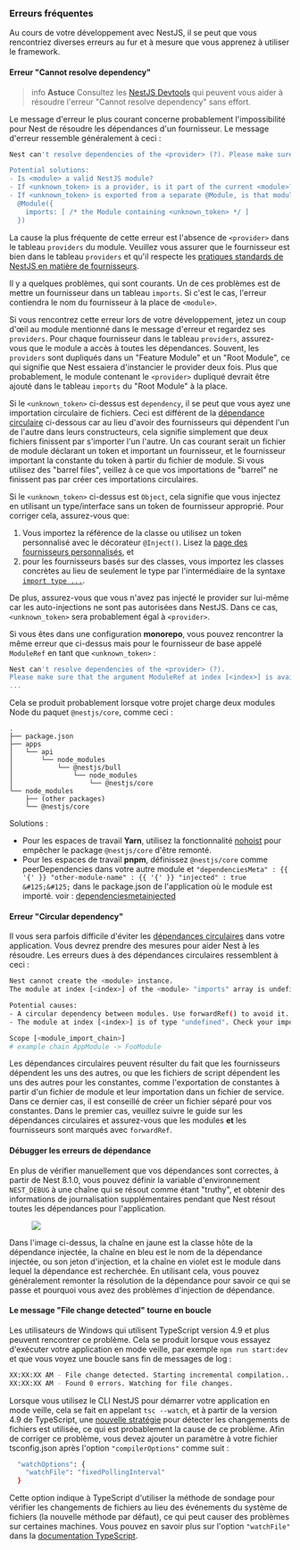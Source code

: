 ### Erreurs fréquentes

Au cours de votre développement avec NestJS, il se peut que vous rencontriez diverses erreurs au fur et à mesure que vous apprenez à utiliser le framework.

#### Erreur "Cannot resolve dependency"

> info **Astuce** Consultez les [NestJS Devtools](/devtools/overview#investigating-the-cannot-resolve-dependency-error) qui peuvent vous aider à résoudre l'erreur "Cannot resolve dependency" sans effort.

Le message d'erreur le plus courant concerne probablement l'impossibilité pour Nest de résoudre les dépendances d'un fournisseur. Le message d'erreur ressemble généralement à ceci :

```bash
Nest can't resolve dependencies of the <provider> (?). Please make sure that the argument <unknown_token> at index [<index>] is available in the <module> context.

Potential solutions:
- Is <module> a valid NestJS module?
- If <unknown_token> is a provider, is it part of the current <module>?
- If <unknown_token> is exported from a separate @Module, is that module imported within <module>?
  @Module({
    imports: [ /* the Module containing <unknown_token> */ ]
  })
```

La cause la plus fréquente de cette erreur est l'absence de `<provider>` dans le tableau `providers` du module. Veuillez vous assurer que le fournisseur est bien dans le tableau `providers` et qu'il respecte les [pratiques standards de NestJS en matière de fournisseurs](/fundamentals/custom-providers#principes-de-base-de-lid).

Il y a quelques problèmes, qui sont courants. Un de ces problèmes est de mettre un fournisseur dans un tableau `imports`. Si c'est le cas, l'erreur contiendra le nom du fournisseur à la place de `<module>`.

Si vous rencontrez cette erreur lors de votre développement, jetez un coup d'œil au module mentionné dans le message d'erreur et regardez ses `providers`. Pour chaque fournisseur dans le tableau `providers`, assurez-vous que le module a accès à toutes les dépendances. Souvent, les `providers` sont dupliqués dans un "Feature Module" et un "Root Module", ce qui signifie que Nest essaiera d'instancier le provider deux fois. Plus que probablement, le module contenant le `<provider>` dupliqué devrait être ajouté dans le tableau `imports` du "Root Module" à la place.

Si le `<unknown_token>` ci-dessus est `dependency`, il se peut que vous ayez une importation circulaire de fichiers. Ceci est différent de la [dépendance circulaire](/faq/common-errors#erreur-circular-dependency) ci-dessous car au lieu d'avoir des fournisseurs qui dépendent l'un de l'autre dans leurs constructeurs, cela signifie simplement que deux fichiers finissent par s'importer l'un l'autre. Un cas courant serait un fichier de module déclarant un token et important un fournisseur, et le fournisseur important la constante du token à partir du fichier de module. Si vous utilisez des "barrel files", veillez à ce que vos importations de "barrel" ne finissent pas par créer ces importations circulaires.

Si le `<unknown_token>` ci-dessus est `Object`, cela signifie que vous injectez en utilisant un type/interface sans un token de fournisseur approprié. Pour corriger cela, assurez-vous que:

1. Vous importez la référence de la classe ou utilisez un token personnalisé avec le décorateur `@Inject()`. Lisez la [page des fournisseurs personnalisés](/fundamentals/custom-providers), et
2. pour les fournisseurs basés sur des classes, vous importez les classes concrètes au lieu de seulement le type par l'intermédiaire de la syntaxe [`import type ...`](https://www.typescriptlang.org/docs/handbook/release-notes/typescript-3-8.html#type-only-imports-and-export).

De plus, assurez-vous que vous n'avez pas injecté le provider sur lui-même car les auto-injections ne sont pas autorisées dans NestJS. Dans ce cas, `<unknown_token>` sera probablement égal à `<provider>`.

<app-banner-devtools></app-banner-devtools>

Si vous êtes dans une configuration **monorepo**, vous pouvez rencontrer la même erreur que ci-dessus mais pour le fournisseur de base appelé `ModuleRef` en tant que `<unknown_token>` :

```bash
Nest can't resolve dependencies of the <provider> (?).
Please make sure that the argument ModuleRef at index [<index>] is available in the <module> context.
...
```

Cela se produit probablement lorsque votre projet charge deux modules Node du paquet `@nestjs/core`, comme ceci :

```text
.
├── package.json
├── apps
│   └── api
│       └── node_modules
│           └── @nestjs/bull
│               └── node_modules
│                   └── @nestjs/core
└── node_modules
    ├── (other packages)
    └── @nestjs/core
```

Solutions :

- Pour les espaces de travail **Yarn**, utilisez la fonctionnalité [nohoist](https://classic.yarnpkg.com/blog/2018/02/15/nohoist) pour empêcher le package `@nestjs/core` d'être remonté.
- Pour les espaces de travail **pnpm**, définissez `@nestjs/core` comme peerDependencies dans votre autre module et `"dependenciesMeta" : {{ '{' }} "other-module-name" : {{ '{' }} "injected" : true &#125;&#125;` dans le package.json de l'application où le module est importé. voir : [dependenciesmetainjected](https://pnpm.io/package_json#dependenciesmetainjected)

#### Erreur "Circular dependency"

Il vous sera parfois difficile d'éviter les [dépendances circulaires](https://docs.nestjs.com/fundamentals/circular-dependency) dans votre application. Vous devrez prendre des mesures pour aider Nest à les résoudre. Les erreurs dues à des dépendances circulaires ressemblent à ceci :

```bash
Nest cannot create the <module> instance.
The module at index [<index>] of the <module> "imports" array is undefined.

Potential causes:
- A circular dependency between modules. Use forwardRef() to avoid it. Read more: https://docs.nestjs.com/fundamentals/circular-dependency
- The module at index [<index>] is of type "undefined". Check your import statements and the type of the module.

Scope [<module_import_chain>]
# example chain AppModule -> FooModule
```

Les dépendances circulaires peuvent résulter du fait que les fournisseurs dépendent les uns des autres, ou que les fichiers de script dépendent les uns des autres pour les constantes, comme l'exportation de constantes à partir d'un fichier de module et leur importation dans un fichier de service. Dans ce dernier cas, il est conseillé de créer un fichier séparé pour vos constantes. Dans le premier cas, veuillez suivre le guide sur les dépendances circulaires et assurez-vous que les modules **et** les fournisseurs sont marqués avec `forwardRef`.

#### Débugger les erreurs de dépendance

En plus de vérifier manuellement que vos dépendances sont correctes, à partir de Nest 8.1.0, vous pouvez définir la variable d'environnement `NEST_DEBUG` à une chaîne qui se résout comme étant "truthy", et obtenir des informations de journalisation supplémentaires pendant que Nest résout toutes les dépendances pour l'application.

<figure><img src="/assets/injector_logs.png" /></figure>

Dans l'image ci-dessus, la chaîne en jaune est la classe hôte de la dépendance injectée, la chaîne en bleu est le nom de la dépendance injectée, ou son jeton d'injection, et la chaîne en violet est le module dans lequel la dépendance est recherchée. En utilisant cela, vous pouvez généralement remonter la résolution de la dépendance pour savoir ce qui se passe et pourquoi vous avez des problèmes d'injection de dépendance.

#### Le message "File change detected" tourne en boucle

Les utilisateurs de Windows qui utilisent TypeScript version 4.9 et plus peuvent rencontrer ce problème.
Cela se produit lorsque vous essayez d'exécuter votre application en mode veille, par exemple `npm run start:dev` et que vous voyez une boucle sans fin de messages de log :

```bash
XX:XX:XX AM - File change detected. Starting incremental compilation...
XX:XX:XX AM - Found 0 errors. Watching for file changes.
```

Lorsque vous utilisez le CLI NestJS pour démarrer votre application en mode veille, cela se fait en appelant `tsc --watch`, et à partir de la version 4.9 de TypeScript, une [nouvelle stratégie](https://devblogs.microsoft.com/typescript/announcing-typescript-4-9/#file-watching-now-uses-file-system-events) pour détecter les changements de fichiers est utilisée, ce qui est probablement la cause de ce problème.
Afin de corriger ce problème, vous devez ajouter un paramètre à votre fichier tsconfig.json après l'option `"compilerOptions"` comme suit :

```bash
  "watchOptions": {
    "watchFile": "fixedPollingInterval"
  }
```

Cette option indique à TypeScript d'utiliser la méthode de sondage pour vérifier les changements de fichiers au lieu des événements du système de fichiers (la nouvelle méthode par défaut), ce qui peut causer des problèmes sur certaines machines.
Vous pouvez en savoir plus sur l'option `"watchFile"` dans la [documentation TypeScript](https://www.typescriptlang.org/tsconfig#watch-watchDirectory).
